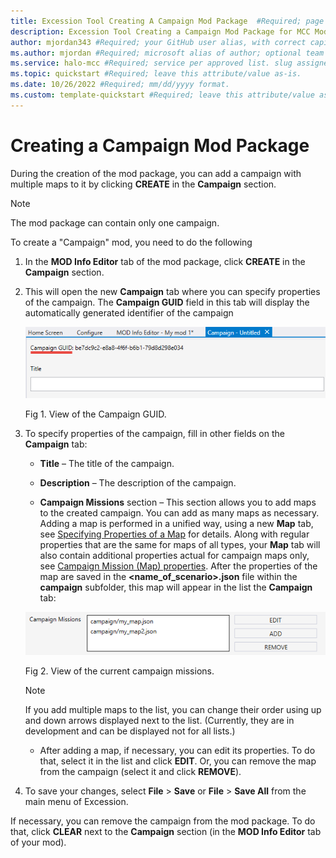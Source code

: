 ```yaml
---
title: Excession Tool Creating A Campaign Mod Package  #Required; page title is displayed in search results. Include the brand.
description: Excession Tool Creating a Campaign Mod Package for MCC Modding Documentation. #Required; article description that is displayed in search results. 
author: mjordan343 #Required; your GitHub user alias, with correct capitalization.
ms.author: mjordan #Required; microsoft alias of author; optional team alias.
ms.service: halo-mcc #Required; service per approved list. slug assigned by ACOM.
ms.topic: quickstart #Required; leave this attribute/value as-is.
ms.date: 10/26/2022 #Required; mm/dd/yyyy format.
ms.custom: template-quickstart #Required; leave this attribute/value as-is.
---
```


# Creating a Campaign Mod Package

During the creation of the mod package, you can add a campaign with multiple maps to it by clicking **CREATE** in the **Campaign** section.

> [!NOTE]
> The mod package can contain only one campaign.

To create a "Campaign" mod, you need to do the following

1. In the **MOD Info Editor** tab of the mod package, click **CREATE** in the **Campaign** section.

2. This will open the new **Campaign** tab where you can specify properties of the campaign. The **Campaign GUID** field in this tab will display the automatically generated identifier of the campaign

    ![View of the Campaign tab of the properties with the Campaign GUID highlighted.](./media/Excession_Creating_CampaignGUID.png)

    Fig 1. View of the Campaign GUID.

3. To specify properties of the campaign, fill in other fields on the **Campaign** tab:

    - **Title** – The title of the campaign.

    - **Description** – The description of the campaign.

    - **Campaign Missions** section – This section allows you to add maps to the created campaign. You can add as many maps as necessary. Adding a map is performed in a unified way, using a new **Map** tab, see [Specifying Properties of a Map](../CreatingModPackage/SpecifyingProperties.md) for details. Along with regular properties that are the same for maps of all types, your **Map** tab will also contain additional properties actual for campaign maps only, see [Campaign Mission (Map) properties](../CreatingModPackage/SpecifyingProperties.md\#campaign-mission-map-properties). After the properties of the map are saved in the **\<name_of_scenario>.json** file within the **campaign** subfolder, this map will appear in the list the **Campaign** tab:

    ![View of the Campaign Missions section with the currently added missions listed and buttons for Edit, Add, and Remove.](./media/Excession_Creating_CampaignMissions.png)

    Fig 2. View of the current campaign missions.

    > [!NOTE]
    > If you add multiple maps to the list, you can change their order using up and down arrows displayed next to the list. (Currently, they are in development and can be displayed not for all lists.)

    - After adding a map, if necessary, you can edit its properties. To do that, select it in the list and click **EDIT**. Or, you can remove the map from the campaign (select it and click **REMOVE**).

4. To save your changes, select **File** > **Save** or **File** > **Save All** from the main menu of Excession.

If necessary, you can remove the campaign from the mod package. To do that, click **CLEAR** next to the **Campaign** section (in the **MOD Info Editor** tab of your mod).
